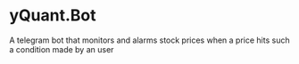 # yQuant.Bot
A telegram bot that monitors and alarms stock prices when a price hits such a condition made by an user
